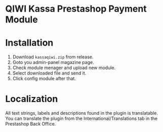 # QIWI Kassa Prestashop Payment Module

# Installation

1. Download `kassaqiwi.zip` from release.
2. Goto you admin-panel magazine page.
3. Check module menager and upload new module.
4. Select downloaded file and send it.
5. Click config module after that.

# Localization

All text strings, labels and descriptions found in the plugin is translatable.
You can translate the plugin from the International/Translations tab in the Prestashop Back Office.
